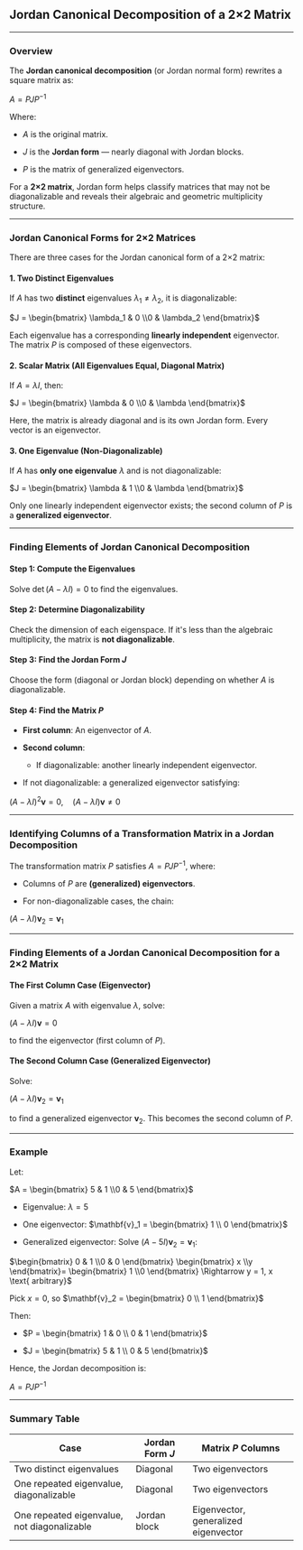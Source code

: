 ## **Jordan Canonical Decomposition of a 2×2 Matrix**

---

### **Overview**

The **Jordan canonical decomposition** (or Jordan normal form) rewrites a square matrix as:

$`A = PJP^{-1}`$

Where:

* $`A`$ is the original matrix.


* $`J`$ is the **Jordan form** — nearly diagonal with Jordan blocks.


* $`P`$ is the matrix of generalized eigenvectors.


For a **2×2 matrix**, Jordan form helps classify matrices that may not be diagonalizable and reveals their algebraic and geometric multiplicity structure.

---

### **Jordan Canonical Forms for 2×2 Matrices**

There are three cases for the Jordan canonical form of a 2×2 matrix:

#### **1. Two Distinct Eigenvalues**

If $`A`$ has two **distinct** eigenvalues $`\lambda_1 \ne \lambda_2`$, it is diagonalizable:


$`J = \begin{bmatrix} \lambda_1 & 0 \\0 & \lambda_2 \end{bmatrix}`$


Each eigenvalue has a corresponding **linearly independent** eigenvector. The matrix $`P`$ is composed of these eigenvectors.


#### **2. Scalar Matrix (All Eigenvalues Equal, Diagonal Matrix)**

If $`A = \lambda I`$, then:

$`J = \begin{bmatrix} \lambda & 0 \\0 & \lambda \end{bmatrix}`$


Here, the matrix is already diagonal and is its own Jordan form. Every vector is an eigenvector.

#### **3. One Eigenvalue (Non-Diagonalizable)**

If $A$ has **only one eigenvalue** $`\lambda`$ and is not diagonalizable:

$`J = \begin{bmatrix} \lambda & 1 \\0 & \lambda \end{bmatrix}`$

Only one linearly independent eigenvector exists; the second column of $P$ is a **generalized eigenvector**.

---

### **Finding Elements of Jordan Canonical Decomposition**


#### **Step 1: Compute the Eigenvalues**

Solve $`\det(A - \lambda I) = 0`$ to find the eigenvalues.


#### **Step 2: Determine Diagonalizability**

Check the dimension of each eigenspace. If it's less than the algebraic multiplicity, the matrix is **not diagonalizable**.


#### **Step 3: Find the Jordan Form $`J`$**

Choose the form (diagonal or Jordan block) depending on whether $`A`$ is diagonalizable.


#### **Step 4: Find the Matrix $`P`$**

* **First column**: An eigenvector of $A$.


* **Second column**:

  * If diagonalizable: another linearly independent eigenvector.


* If not diagonalizable: a generalized eigenvector satisfying:


$`(A - \lambda I)^2 \mathbf{v} = 0, \quad (A - \lambda I) \mathbf{v} \ne 0`$

---

### **Identifying Columns of a Transformation Matrix in a Jordan Decomposition**

The transformation matrix $`P`$ satisfies $`A = PJP^{-1}`$, where:

* Columns of $`P`$ are **(generalized) eigenvectors**.


* For non-diagonalizable cases, the chain:

$`(A - \lambda I)\mathbf{v}_2 = \mathbf{v}_1`$

---

### **Finding Elements of a Jordan Canonical Decomposition for a 2×2 Matrix**


#### **The First Column Case (Eigenvector)**

Given a matrix $`A`$ with eigenvalue $`\lambda`$, solve:

$`(A - \lambda I)\mathbf{v} = 0`$

to find the eigenvector (first column of $`P`$).

#### **The Second Column Case (Generalized Eigenvector)**

Solve:

$`(A - \lambda I)\mathbf{v}_2 = \mathbf{v}_1`$

to find a generalized eigenvector $`\mathbf{v}_2`$. This becomes the second column of $`P`$.

---

### **Example**

Let:

$`A = \begin{bmatrix} 5 & 1 \\0 & 5 \end{bmatrix}`$

* Eigenvalue: $`\lambda = 5`$


* One eigenvector: $`\mathbf{v}_1 = \begin{bmatrix} 1 \\ 0 \end{bmatrix}`$


* Generalized eigenvector: Solve $`(A - 5I)\mathbf{v}_2 = \mathbf{v}_1`$:


$`\begin{bmatrix} 0 & 1 \\0 & 0 \end{bmatrix} \begin{bmatrix} x \\y \end{bmatrix}= \begin{bmatrix} 1 \\0 \end{bmatrix} \Rightarrow y = 1, x \text{ arbitrary}`$


Pick $`x = 0`$, so $`\mathbf{v}_2 = \begin{bmatrix} 0 \\ 1 \end{bmatrix}`$


Then:


* $`P = \begin{bmatrix} 1 & 0 \\ 0 & 1 \end{bmatrix}`$


* $`J = \begin{bmatrix} 5 & 1 \\ 0 & 5 \end{bmatrix}`$

Hence, the Jordan decomposition is:

$`A = PJP^{-1}`$

---

### Summary Table

| Case                                        | Jordan Form $`J`$ | Matrix $`P`$ Columns                   |
| ------------------------------------------- | --------------- | ------------------------------------ |
| Two distinct eigenvalues                    | Diagonal        | Two eigenvectors                     |
| One repeated eigenvalue, diagonalizable     | Diagonal        | Two eigenvectors                     |
| One repeated eigenvalue, not diagonalizable | Jordan block    | Eigenvector, generalized eigenvector |

